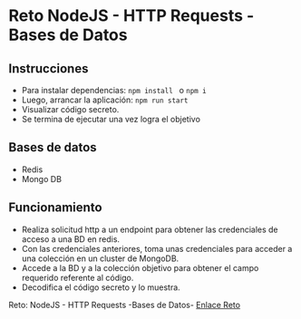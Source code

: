 # Reto NodeJS - HTTP Requests -Bases de Datos

## Instrucciones

- Para instalar dependencias: ```npm install ``` o  ```npm i ```
- Luego, arrancar la aplicación: ```npm run start ```
- Visualizar código secreto.
- Se termina de ejecutar una vez logra el objetivo

## Bases de datos
- Redis
- Mongo DB 

## Funcionamiento
- Realiza solicitud http a un endpoint para obtener las credenciales de acceso a una BD en redis.
- Con las credenciales anteriores, toma unas credenciales para acceder a una colección en un cluster de MongoDB.
- Accede a la BD y a la colección objetivo para obtener el campo requerido referente al código.
- Decodifica el código secreto y lo muestra.


Reto: NodeJS - HTTP Requests -Bases de Datos- [Enlace Reto](https://paper.dropbox.com/doc/Reto-de-Node-HTTP-y-Bases-de-Datos-p9dWNgBSNXj8ZpZfK9C60)
